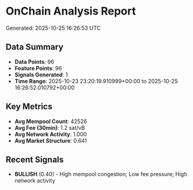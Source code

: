 # OnChain Analysis Report
Generated: 2025-10-25 16:26:53 UTC

## Data Summary
- **Data Points**: 96
- **Feature Points**: 96
- **Signals Generated**: 1
- **Time Range**: 2025-10-23 23:20:19.910999+00:00 to 2025-10-25 16:26:52.010792+00:00

## Key Metrics
- **Avg Mempool Count**: 42526
- **Avg Fee (30min)**: 1.2 sat/vB
- **Avg Network Activity**: 1.000
- **Avg Market Structure**: 0.641

## Recent Signals
- **BULLISH** (0.40) - High mempool congestion; Low fee pressure; High network activity
